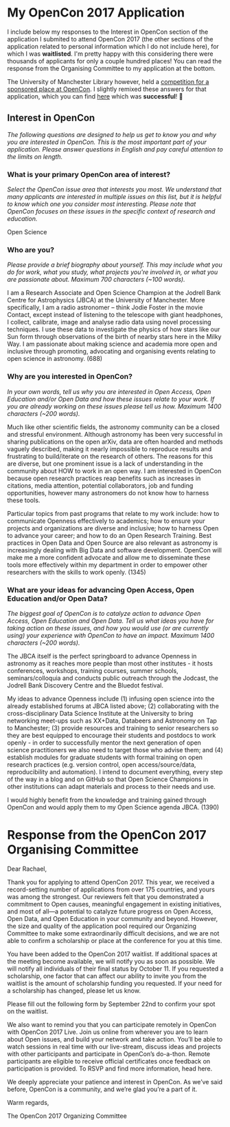 # My OpenCon 2017 Application

I include below my responses to the Interest in OpenCon section of the application I submited to attend OpenCon 2017 (the other sections of the application related to personal information which I do not include here), for which I was **waitlisted**. I'm pretty happy with this considering there were thousands of applicants for only a couple hundred places! You can read the response from the Organising Committee to my application at the bottom.

The University of Manchester Library however, held a [competition for a sponsored place at OpenCon](https://blog.research-plus.library.manchester.ac.uk/2017/09/08/sponsored-place-at-opencon-2017/). I slightly remixed these answers for that application, which you can find [here](OpenCon2017_UoMLibrary.md) which was **successful**! :tada: 


## **Interest in OpenCon**

_The following questions are designed to help us get to know you and why you are interested in OpenCon. This is the most important part of your application. Please answer questions in English and pay careful attention to the limits on length._


### **What is your primary OpenCon area of interest?**

_Select the OpenCon issue area that interests you most. We understand that many applicants are interested in multiple issues on this list, but it is helpful to know which one you consider most interesting. Please note that OpenCon focuses on these issues in the specific context of research and education._

 Open Science


### **Who are you?** 

_Please provide a brief biography about yourself. This may include what you do for work, what you study, what projects you're involved in, or what you are passionate about. Maximum 700 characters (~100 words)._

I am a Research Associate and Open Science Champion at the Jodrell Bank Centre for Astrophysics (JBCA) at the University of Manchester. More specifically, I am a radio astronomer – think Jodie Foster in the movie Contact, except instead of listening to the telescope with giant headphones, I collect, calibrate, image and analyse radio data using novel processing techniques. I use these data to investigate the physics of how stars like our Sun form through observations of the birth of nearby stars here in the Milky Way. I am passionate about making science and academia more open and inclusive through promoting, advocating and organising events relating to open science in astronomy. (688)


### **Why are you interested in OpenCon?** 

_In your own words, tell us why you are interested in Open Access, Open Education and/or Open Data and how these issues relate to your work. If you are already working on these issues please tell us how. Maximum 1400 characters (~200 words)._

Much like other scientific fields, the astronomy community can be a closed and stressful environment. Although astronomy has been very successful in sharing publications on the open arXiv, data are often hoarded and methods vaguely described, making it nearly impossible to reproduce results and frustrating to build/iterate on the research of others. The reasons for this are diverse, but one prominent issue is a lack of understanding in the community about HOW to work in an open way. I am interested in OpenCon because open research practices reap benefits such as increases in citations, media attention, potential collaborators, job and funding opportunities, however many astronomers do not know how to harness these tools.

Particular topics from past programs that relate to my work include: how to communicate Openness effectively to academics; how to ensure your projects and organizations are diverse and inclusive; how to harness Open to advance your career; and how to do an Open Research Training. Best practices in Open Data and Open Source are also relevant as astronomy is increasingly dealing with Big Data and software development. OpenCon will make me a more confident advocate and allow me to disseminate these tools more effectively within my department in order to empower other researchers with the skills to work openly. (1345)


### **What are your ideas for advancing Open Access, Open Education and/or Open Data?** 

_The biggest goal of OpenCon is to catalyze action to advance Open Access, Open Education and Open Data. Tell us what ideas you have for taking action on these issues, and how you would use (or are currently using) your experience with OpenCon to have an impact. Maximum 1400 characters (~200 words)._

The JBCA itself is the perfect springboard to advance Openness in astronomy as it reaches more people than most other institutes - it hosts conferences, workshops, training courses, summer schools, seminars/colloquia and conducts public outreach through the Jodcast, the Jodrell Bank Discovery Centre and the Bluedot festival.

My ideas to advance Openness include (1) infusing open science into the already established forums at JBCA listed above; (2) collaborating with the cross-disciplinary Data Science Institute at the University to bring networking meet-ups such as XX+Data, Databeers and Astronomy on Tap to Manchester; (3) provide resources and training to senior researchers so they are best equipped to encourage their students and postdocs to work openly - in order to successfully mentor the next generation of open science practitioners we also need to target those who advise them; and (4) establish modules for graduate students with formal training on open research practices (e.g. version control, open access/source/data, reproducibility and automation). I intend to document everything, every step of the way in a blog and on GitHub so that Open Science Champions in other institutions can adapt materials and process to their needs and use.

I would highly benefit from the knowledge and training gained through OpenCon and would apply them to my Open Science agenda JBCA. (1390)



# Response from the OpenCon 2017 Organising Committee


Dear Rachael,

Thank you for applying to attend OpenCon 2017. This year, we received a record-setting number of applications from over 175 countries, and yours was among the strongest. Our reviewers felt that you demonstrated a commitment to Open causes, meaningful engagement in existing initiatives, and most of all—a potential to catalyze future progress on Open Access, Open Data, and Open Education in your community and beyond. However, the size and quality of the application pool required our Organizing Committee to make some extraordinarily difficult decisions, and we are not able to confirm a scholarship or place at the conference for you at this time.

You have been added to the OpenCon 2017 waitlist. If additional spaces at the meeting become available, we will notify you as soon as possible. We will notify all individuals of their final status by October 11. If you requested a scholarship, one factor that can affect our ability to invite you from the waitlist is the amount of scholarship funding you requested. If your need for a scholarship has changed, please let us know.

Please fill out the following form by September 22nd to confirm your spot on the waitlist.

We also want to remind you that you can participate remotely in OpenCon with OpenCon 2017 Live. Join us online from wherever you are to learn about Open issues, and build your network and take action. You’ll be able to watch sessions in real time with our live-stream, discuss ideas and projects with other participants and participate in OpenCon’s do-a-thon. Remote participants are eligible to receive official certificates once feedback on participation is provided. To RSVP and find more information, head here.

We deeply appreciate your patience and interest in OpenCon.  As we’ve said before, OpenCon is a community, and we’re glad you’re a part of it.

Warm regards,

The OpenCon 2017 Organizing Committee
